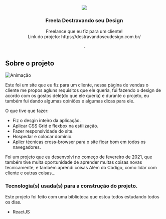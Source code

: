 

<p align="center">
  <a>
      <img src="https://user-images.githubusercontent.com/71296002/125485671-dbed446c-cd33-4979-ada7-468b6b7f4deb.png" />
  </a>

  <h3 align="center">Freela Destravando seu Design</h3>

  <p align="center">
    Freelance que eu fiz para um cliente!
    <br />
      Link do projeto: https://destravandoseudesign.com.br/
    <br />
    <br />
    ·
  </p>
</p>

## Sobre o projeto

![Animação](https://user-images.githubusercontent.com/71296002/125484107-2974c7f6-a706-4ffa-b505-e6f450bc3664.gif)

Este foi um site que eu fiz para um cliente, nessa página de vendas o cliente me propos agluns requisitos que ele queria, fui fazendo o design de acordo com os gostos dele(do que ele queria) e durante o projeto, eu também fui dando algumas opiniões e algumas dicas para ele.

O que tive que fazer:
* Fiz o desgin inteiro da aplicação.
* Aplicar CSS Grid e flexbox na estilização.
* Fazer responsividade do site.
* Hospedar e colocar domínio.
* Aplicr técnicas cross-browser para o site ficar bom em todos os navegadores.

Foi um projeto que eu desenvolvi no começo de fevereiro de 2021, que também tive muita oportunidade de aprender muitas coisas novas tecnicamente, e também aprendi coisas Além do Código, como lidar com cliente e outras coisas...

### Tecnologia(s) usada(s) para a construção do projeto.

Este projeto foi feito com uma biblioteca que estou todos estudando todos os dias.
* ReactJS
